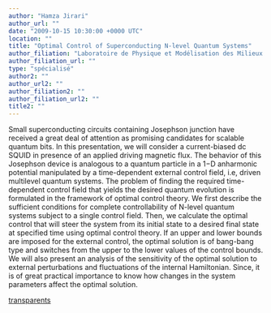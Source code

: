 ```yaml
---
author: "Hamza Jirari"
author_url: ""
date: "2009-10-15 10:30:00 +0000 UTC"
location: ""
title: "Optimal Control of Superconducting N-level Quantum Systems"
author_filiation: "Laboratoire de Physique et Modélisation des Milieux Condensés, CNRS et Université Joseph Fourier"
author_filiation_url: ""
type: "spécialisé"
author2: ""
author_url2: ""
author_filiation2: ""
author_filiation_url2: ""
title2: ""
---
```

Small superconducting circuits containing Josephson junction have received a great deal of attention as promising candidates for scalable quantum bits. In this presentation, we will consider a current-biased dc SQUID in presence of an applied driving magnetic flux. The behavior of this Josephson device is analogous to a quantum particle in a 1−D anharmonic potential manipulated by a time-dependent external control field, i.e, driven multilevel quantum systems. The problem of finding the required time-dependent control field that yields the desired quantum evolution is formulated in the framework of optimal control theory. We first describe the sufficient conditions for complete controllability of N-level quantum systems subject to a single control field. Then, we calculate the optimal control that will steer the system from its initial state to a desired final state at specified time using optimal control theory. If an upper and lower bounds are imposed for the external control, the optimal solution is of bang-bang type and switches from the upper to the lower values of the control bounds. We will also present an analysis of the sensitivity of the optimal solution to external perturbations and fluctuations of the internal Hamiltonian. Since, it is of great practical importance to know how changes in the system parameters affect the optimal solution.

[transparents](images/Communication/seminaires/AmzaJirari.pdf)
